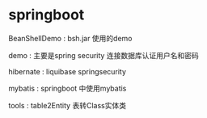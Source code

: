 # springboot

BeanShellDemo : bsh.jar 使用的demo

demo : 主要是spring security 连接数据库认证用户名和密码

hibernate : liquibase springsecurity

mybatis : springboot 中使用mybatis

tools : table2Entity 表转Class实体类

